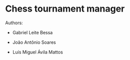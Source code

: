# Chess tournament manager

Authors:

- Gabriel Leite Bessa

- João Antônio Soares

- Luís Miguel Ávila Mattos